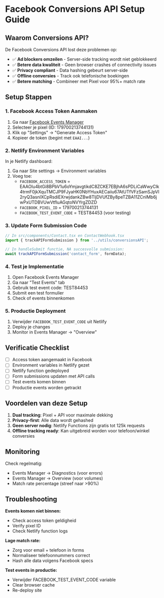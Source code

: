 # Facebook Conversions API Setup Guide

## Waarom Conversions API?

De Facebook Conversions API lost deze problemen op:
- ✅ **Ad blockers omzeilen** - Server-side tracking wordt niet geblokkeerd
- ✅ **Betere data kwaliteit** - Geen browser crashes of connectivity issues
- ✅ **Privacy compliant** - Data hashing gebeurt server-side
- ✅ **Offline conversies** - Track ook telefonische boekingen
- ✅ **Betere matching** - Combineer met Pixel voor 95%+ match rate

## Setup Stappen

### 1. Facebook Access Token Aanmaken

1. Ga naar [Facebook Events Manager](https://business.facebook.com/events_manager)
2. Selecteer je pixel (ID: 179700213744131)
3. Klik op "Settings" → "Generate Access Token"
4. Kopieer de token (begint met `EAAI...`)

### 2. Netlify Environment Variables

In je Netlify dashboard:
1. Ga naar Site settings → Environment variables
2. Voeg toe:
   - `FACEBOOK_ACCESS_TOKEN` = EAAOlu4btGi8BPbV1u6oYmjavgtikdC8ZCKE7EBjhA6sPDLiCaWwyClk4trmF0jkXquTMCJP9FJyaHK0NbYHuxAECaiiu67AtUTfVFzSamSJpVl2ryQ3asnlXCpRsdiEXrwjdankZBw8TljDVUfZBy8peTZBA11ZCnIMb6jwPxUTDBVUwVtfluAGqtoNVYrgZDZD
   - `FACEBOOK_PIXEL_ID` = 179700213744131
   - `FACEBOOK_TEST_EVENT_CODE` = TEST84453 (voor testing)

### 3. Update Form Submission Code

```typescript
// In src/components/Contact.tsx en ContactWebhook.tsx
import { trackAPIFormSubmission } from '../utils/conversionsAPI';

// In handleSubmit functie, NA succesvolle submission:
await trackAPIFormSubmission('contact_form', formData);
```

### 4. Test je Implementatie

1. Open Facebook Events Manager
2. Ga naar "Test Events" tab
3. Gebruik test event code: TEST84453
4. Submit een test formulier
5. Check of events binnenkomen

### 5. Productie Deployment

1. Verwijder `FACEBOOK_TEST_EVENT_CODE` uit Netlify
2. Deploy je changes
3. Monitor in Events Manager → "Overview"

## Verificatie Checklist

- [ ] Access token aangemaakt in Facebook
- [ ] Environment variables in Netlify gezet
- [ ] Netlify function gedeployed
- [ ] Form submissions updaten met API calls
- [ ] Test events komen binnen
- [ ] Productie events worden getrackt

## Voordelen van deze Setup

1. **Dual tracking**: Pixel + API voor maximale dekking
2. **Privacy-first**: Alle data wordt gehashed
3. **Geen server nodig**: Netlify Functions zijn gratis tot 125k requests
4. **Offline tracking ready**: Kan uitgebreid worden voor telefoon/winkel conversies

## Monitoring

Check regelmatig:
- Events Manager → Diagnostics (voor errors)
- Events Manager → Overview (voor volumes)
- Match rate percentage (streef naar >90%)

## Troubleshooting

**Events komen niet binnen:**
- Check access token geldigheid
- Verify pixel ID
- Check Netlify function logs

**Lage match rate:**
- Zorg voor email + telefoon in forms
- Normaliseer telefoonnummers correct
- Hash alle data volgens Facebook specs

**Test events in productie:**
- Verwijder FACEBOOK_TEST_EVENT_CODE variable
- Clear browser cache
- Re-deploy site